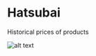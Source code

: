 # Hatsubai
 Historical prices of products


![alt text](https://raw.githubusercontent.com/kokseen1/Hatsubai/main/plt.png?raw=true)
